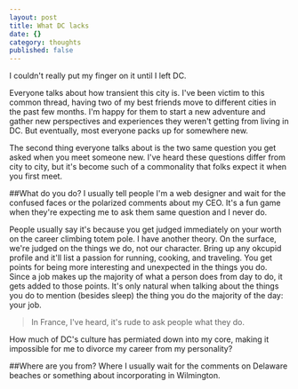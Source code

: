 ```yaml
---
layout: post
title: What DC lacks
date: {}
category: thoughts
published: false
---
```


I couldn't really put my finger on it until I left DC.

Everyone talks about how transient this city is. I've been victim to this common thread, having two of my best friends move to different cities in the past few months. I'm happy for them to start a new adventure and gather new perspectives and experiences they weren't getting from living in DC. But eventually, most everyone packs up for somewhere new.

The second thing everyone talks about is the two same question you get asked when you meet someone new. I've heard these questions differ from city to city, but it's become such of a commonality that folks expect it when you first meet. 

##What do you do?
I usually tell people I'm a web designer and wait for the confused faces or the polarized comments about my CEO. It's a fun game when they're expecting me to ask them same question and I never do.

People usually say it's because you get judged immediately on your worth on the career climbing totem pole. I have another theory. On the surface, we're judged on the things we do, not our character. Bring up any okcupid profile and it'll list a passion for running, cooking, and traveling. You get points for being more interesting and unexpected in the things you do. Since a job makes up the majority of what a person does from day to do, it gets added to those points. It's only natural when talking about the things you do to mention (besides sleep) the thing you do the majority of the day: your job.

>In France, I've heard, it's rude to ask people what they do.

How much of DC's culture has permiated down into my core, making it impossible for me to divorce my career from my personality?

##Where are you from?
Where I usually wait for the comments on Delaware beaches or something about incorporating in Wilmington.